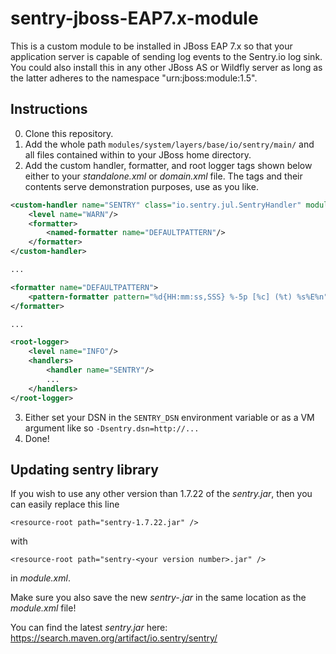 # sentry-jboss-EAP7.x-module
This is a custom module to be installed in JBoss EAP 7.x so that your application server is capable of sending log events to the Sentry.io log sink.
You could also install this in any other JBoss AS or Wildfly server as long as the latter adheres to the namespace "urn:jboss:module:1.5".

## Instructions
0. Clone this repository.
1. Add the whole path `modules/system/layers/base/io/sentry/main/` and all files contained within to your JBoss home directory.
2. Add the custom handler, formatter, and root logger tags shown below either to your *standalone.xml* or *domain.xml* file. The tags and their contents serve demonstration purposes, use as you like.
```xml
<custom-handler name="SENTRY" class="io.sentry.jul.SentryHandler" module="io.sentry">  
	<level name="WARN"/>  
	<formatter>  
		<named-formatter name="DEFAULTPATTERN"/>
	</formatter>
</custom-handler>

...

<formatter name="DEFAULTPATTERN">
	<pattern-formatter pattern="%d{HH:mm:ss,SSS} %-5p [%c] (%t) %s%E%n"/>
</formatter>

...

<root-logger>
	<level name="INFO"/>
	<handlers>
		<handler name="SENTRY"/>
		...
	</handlers>
</root-logger>
```
3. Either set your DSN in the `SENTRY_DSN` environment variable or as a VM argument like so `-Dsentry.dsn=http://...`
5. Done!

## Updating sentry library
If you wish to use any other version than 1.7.22 of the *sentry.jar*, then you can easily replace this line
```
<resource-root path="sentry-1.7.22.jar" />
```
with
```
<resource-root path="sentry-<your version number>.jar" />
```
in *module.xml*.

Make sure you also save the new *sentry-<your version number>.jar* in the same location as the *module.xml* file!

You can find the latest *sentry.jar* here: https://search.maven.org/artifact/io.sentry/sentry/
